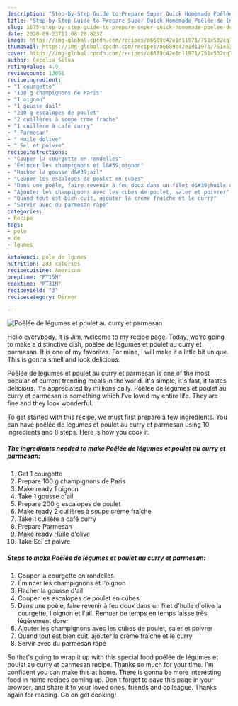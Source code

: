 ```yaml
---
description: "Step-by-Step Guide to Prepare Super Quick Homemade Poêlée de légumes et poulet au curry et parmesan"
title: "Step-by-Step Guide to Prepare Super Quick Homemade Poêlée de légumes et poulet au curry et parmesan"
slug: 1675-step-by-step-guide-to-prepare-super-quick-homemade-poelee-de-legumes-et-poulet-au-curry-et-parmesan
date: 2020-09-23T11:08:28.823Z
image: https://img-global.cpcdn.com/recipes/a6689c42e1d11971/751x532cq70/poelee-de-legumes-et-poulet-au-curry-et-parmesan-photo-principale-de-la-recette.jpg
thumbnail: https://img-global.cpcdn.com/recipes/a6689c42e1d11971/751x532cq70/poelee-de-legumes-et-poulet-au-curry-et-parmesan-photo-principale-de-la-recette.jpg
cover: https://img-global.cpcdn.com/recipes/a6689c42e1d11971/751x532cq70/poelee-de-legumes-et-poulet-au-curry-et-parmesan-photo-principale-de-la-recette.jpg
author: Cecelia Silva
ratingvalue: 4.9
reviewcount: 13051
recipeingredient:
- "1 courgette"
- "100 g champignons de Paris"
- "1 oignon"
- "1 gousse dail"
- "200 g escalopes de poulet"
- "2 cuillères à soupe crme frache"
- "1 cuillère à café curry"
- " Parmesan"
- " Huile dolive"
- " Sel et poivre"
recipeinstructions:
- "Couper la courgette en rondelles"
- "Émincer les champignons et l&#39;oignon"
- "Hacher la gousse d&#39;ail"
- "Couper les escalopes de poulet en cubes"
- "Dans une poêle, faire revenir à feu doux dans un filet d&#39;huile d&#39;olive la courgette, l&#39;oignon et l&#39;ail. Remuer de temps en temps laisse très légèrement dorer"
- "Ajouter les champignons avec les cubes de poulet, saler et poivrer"
- "Quand tout est bien cuit, ajouter la crème fraîche et le curry"
- "Servir avec du parmesan râpé"
categories:
- Recipe
tags:
- pole
- de
- lgumes

katakunci: pole de lgumes 
nutrition: 283 calories
recipecuisine: American
preptime: "PT15M"
cooktime: "PT31M"
recipeyield: "3"
recipecategory: Dinner

---
```



![Poêlée de légumes et poulet au curry et parmesan](https://img-global.cpcdn.com/recipes/a6689c42e1d11971/751x532cq70/poelee-de-legumes-et-poulet-au-curry-et-parmesan-photo-principale-de-la-recette.jpg)

Hello everybody, it is Jim, welcome to my recipe page. Today, we're going to make a distinctive dish, poêlée de légumes et poulet au curry et parmesan. It is one of my favorites. For mine, I will make it a little bit unique. This is gonna smell and look delicious.



Poêlée de légumes et poulet au curry et parmesan is one of the most popular of current trending meals in the world. It's simple, it's fast, it tastes delicious. It's appreciated by millions daily. Poêlée de légumes et poulet au curry et parmesan is something which I've loved my entire life. They are fine and they look wonderful.


To get started with this recipe, we must first prepare a few ingredients. You can have poêlée de légumes et poulet au curry et parmesan using 10 ingredients and 8 steps. Here is how you cook it.

<!--inarticleads1-->

##### The ingredients needed to make Poêlée de légumes et poulet au curry et parmesan:

1. Get 1 courgette
1. Prepare 100 g champignons de Paris
1. Make ready 1 oignon
1. Take 1 gousse d&#39;ail
1. Prepare 200 g escalopes de poulet
1. Make ready 2 cuillères à soupe crème fraîche
1. Take 1 cuillère à café curry
1. Prepare  Parmesan
1. Make ready  Huile d&#39;olive
1. Take  Sel et poivre




<!--inarticleads2-->

##### Steps to make Poêlée de légumes et poulet au curry et parmesan:

1. Couper la courgette en rondelles
1. Émincer les champignons et l&#39;oignon
1. Hacher la gousse d&#39;ail
1. Couper les escalopes de poulet en cubes
1. Dans une poêle, faire revenir à feu doux dans un filet d&#39;huile d&#39;olive la courgette, l&#39;oignon et l&#39;ail. Remuer de temps en temps laisse très légèrement dorer
1. Ajouter les champignons avec les cubes de poulet, saler et poivrer
1. Quand tout est bien cuit, ajouter la crème fraîche et le curry
1. Servir avec du parmesan râpé




So that's going to wrap it up with this special food poêlée de légumes et poulet au curry et parmesan recipe. Thanks so much for your time. I'm confident you can make this at home. There is gonna be more interesting food in home recipes coming up. Don't forget to save this page in your browser, and share it to your loved ones, friends and colleague. Thanks again for reading. Go on get cooking!
